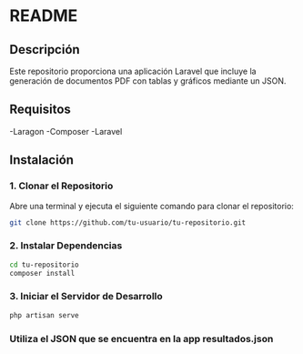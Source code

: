 # README

## Descripción

Este repositorio proporciona una aplicación Laravel que incluye la generación de documentos PDF con tablas y gráficos mediante un JSON.

## Requisitos

-Laragon
-Composer 
-Laravel

## Instalación

### 1. Clonar el Repositorio

Abre una terminal y ejecuta el siguiente comando para clonar el repositorio:

```bash
git clone https://github.com/tu-usuario/tu-repositorio.git
```
### 2. Instalar Dependencias
```bash
cd tu-repositorio
composer install
```
### 3. Iniciar el Servidor de Desarrollo
```bash
php artisan serve
```
### Utiliza el JSON que se encuentra en la app  resultados.json

